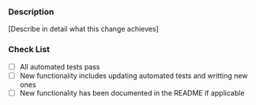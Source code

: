 ### Description

[Describe in detail what this change achieves]

### Check List

- [ ] All automated tests pass
- [ ] New functionality includes updating automated tests and writting new ones
- [ ] New functionality has been documented in the README if applicable
